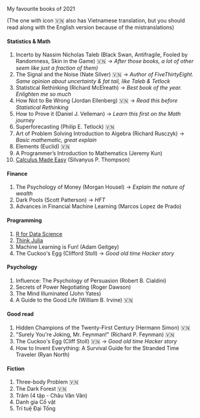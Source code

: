 My favourite books of 2021

(The one with icon :vietnam: also has Vietnamese translation, but you should read along with the English version because of the mistranslations)

#### Statistics & Math
1. Incerto by Nassim Nicholas Taleb (Black Swan, Antifragile, Fooled by Randomness, Skin in the Game) :vietnam: -> *After those books, a lot of other seem like just a fraction of them)*
2. The Signal and the Noise (Nate Silver) :vietnam: -> *Author of FiveThirtyEight. Same opinion about uncertainty & fat tail, like Taleb & Tetlock*
3. Statistical Rethinking (Richard McElreath) -> *Best book of the year. Enlighten me so much*
4. How Not to Be Wrong (Jordan Ellenberg) :vietnam: -> *Read this before Statistical Rethinking*
5. How to Prove it (Daniel J. Velleman) -> *Learn this first on the Math journey*
6. Superforecasting (Philip E. Tetlock) :vietnam:
7. Art of Problem Solving Introduction to Algebra (Richard Rusczyk) -> *Basic mathematic, great explain*
8. Elements (Euclid) :vietnam:
9. A Programmer’s Introduction to Mathematics (Jeremy Kun)
10. [Calculus Made Easy](https://calculusmadeeasy.org/) (Silvanyus P. Thompson)

#### Finance
1. The Psychology of Money (Morgan Housel) -> *Explain the nature of wealth*
2. Dark Pools (Scott Patterson) -> *HFT*
3. Advances in Financial Machine Learning (Marcos Lopez de Prado)

#### Programming
1. [R for Data Science](https://r4ds.had.co.nz/)
2. [Think Julia](https://benlauwens.github.io/ThinkJulia.jl/latest/book.html)
3. Machine Learning is Fun! (Adam Geitgey)
4. The Cuckoo's Egg (Clifford Stoll) -> *Good old time Hacker story*

#### Psychology
1. Influence: The Psychology of Persuasion (Robert B. Cialdini)
2. Secrets of Power Negotiating (Roger Dawson)
3. The Mind Illuminated (John Yates)
4. A Guide to the Good Life (William B. Irvine) :vietnam:

#### Good read
1. Hidden Champions of the Twenty-First Century (Hermann Simon) :vietnam:
2. "Surely You're Joking, Mr. Feynman!" (Richard P. Feynman) :vietnam:
3. The Cuckoo's Egg (Cliff Stoll) :vietnam: -> *Good old time Hacker story*
4. How to Invent Everything: A Survival Guide for the Stranded Time Traveler (Ryan North)

#### Fiction
1. Three-body Problem :vietnam:
2. The Dark Forest :vietnam:
3. Trâm (4 tập - Châu Văn Văn)
4. Danh gia Cổ vật
5. Trí tuệ Đại Tống

